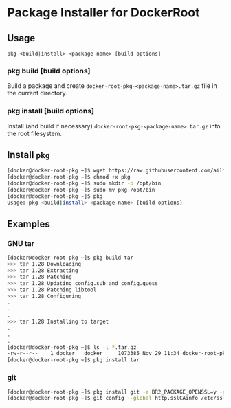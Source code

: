 # Package Installer for DockerRoot

## Usage

```
pkg <build|install> <package-name> [build options]
```

### pkg build <package-name> [build options]

Build a package and create `docker-root-pkg-<package-name>.tar.gz` file in the current directory.

### pkg install <package-name> [build options]

Install (and build if necessary) `docker-root-pkg-<package-name>.tar.gz` into the root filesystem.

## Install `pkg`

```bash
[docker@docker-root-pkg ~]$ wget https://raw.githubusercontent.com/ailispaw/docker-root-pkg/master/pkg
[docker@docker-root-pkg ~]$ chmod +x pkg
[docker@docker-root-pkg ~]$ sudo mkdir -p /opt/bin
[docker@docker-root-pkg ~]$ sudo mv pkg /opt/bin
[docker@docker-root-pkg ~]$ pkg
Usage: pkg <build|install> <package-name> [build options]
```

## Examples

### GNU tar

```bash
[docker@docker-root-pkg ~]$ pkg build tar
>>> tar 1.28 Downloading
>>> tar 1.28 Extracting
>>> tar 1.28 Patching
>>> tar 1.28 Updating config.sub and config.guess
>>> tar 1.28 Patching libtool
>>> tar 1.28 Configuring
.
.
.
>>> tar 1.28 Installing to target
.
.
.
[docker@docker-root-pkg ~]$ ls -l *.tar.gz
-rw-r--r--    1 docker   docker     1073385 Nov 29 11:34 docker-root-pkg-tar.tar.gz
[docker@docker-root-pkg ~]$ pkg install tar
```

### git

```bash
[docker@docker-root-pkg ~]$ pkg install git -e BR2_PACKAGE_OPENSSL=y -e BR2_PACKAGE_LIBCURL=y
[docker@docker-root-pkg ~]$ git config --global http.sslCAinfo /etc/ssl/certs/ca-certificates.crt
```
